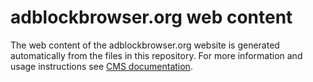 # adblockbrowser.org web content

The web content of the adblockbrowser.org website is generated
automatically from the files in this repository. For more information and usage
instructions see [CMS documentation](https://github.com/adblockplus/cms/blob/master/README.md#content-structure).
